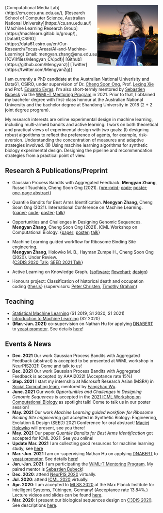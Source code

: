 <img align='right' src="photos/mengyan.jpg"  width="200"/>    
[Computational Media Lab](http://cm.cecs.anu.edu.au/), [Research School of Computer Science, Australian National University](https://cs.anu.edu.au/)  
[Machine Learning Research Group](https://machlearn.gitlab.io/group/), [Data61,CSIRO](https://data61.csiro.au/en/Our-Research/Focus-Areas/AI-and-Machine-Learning)      
Email: mengyan.zhang@anu.edu.au     
[[CV](files/Mengyan_CV.pdf)| [Github](https://github.com/Mengyanz)| [Twitter](https://twitter.com/MengyanZg)]

I am currently a PhD candidate at the Australian National Univerisity and Data61, CSIRO, under supervision of Dr. [Cheng Soon Ong](http://www.ong-home.my/index.html), Prof. [Lexing Xie](http://users.cecs.anu.edu.au/~xlx/) and Prof. [Eduardo Eyras](https://jcsmr.anu.edu.au/people/academics/professor-eduardo-eyras). 
I'm also short-termly mentored by [Sebastien Bubeck](http://sbubeck.com/) via the [WiML-T Mentoring Program](https://www.wiml-t.org/mentoring-program) in 2021. 
Prior to that, I obtained my bachelor degree with first-class honour at the Australian National University and the bachelor degree at Shandong University in 2018 (2 + 2 joint degree program). 

My research interests are online experimental design in machine learning, including multi-armed bandits and active learning. I work on both theoretical and practical views of experimental design with two goals:
(I) designing robust algorithms to reflect the preference of agents, for example, risk-aversion. 
Understanding the concentration of measures and adaptive strategies involved. 
(II) Using machine learning algorithms for synthetic biology experimental design. 
Designing the pipeline and recommendation strategies from a practical point of view.

## Research & Publications/Preprint

- Gaussian Process Bandits with Aggregated Feedback. **Mengyan Zhang**, Russell Tsuchida, Cheng Soon Ong (2021). {[pre-print](files/aaai2022_main.pdf); [code](); [poster](files/wiml2021_poster.png); [one-page abstract](files/wiml2021_abstract.pdf)}

- Quantile Bandits for Best Arms Identification.
  **Mengyan Zhang**, Cheng Soon Ong (2021). International Conference on Machine Learning. {[paper](https://proceedings.mlr.press/v139/zhang21o); [code](https://github.com/Mengyanz/QSAR); [poster](files/icml2021_quantile_bandits_poster.png); [talk](https://slideslive.com/38958832/quantile-bandits-for-best-arms-identification?ref=account-90553-history)}

- Opportunities and Challenges in Designing Genomic Sequences. **Mengyan Zhang**, Cheng Soon Ong (2021). ICML Workshop on Computational Biology. {[paper]((https://icml-compbio.github.io)); [poster](files/wcb2021_poster.png); [talk](https://slideslive.com/38959950/opportunities-and-challenges-in-designing-genomic-sequences?ref=speaker-78576-latest)}

- Machine Learning guided workflow for Ribosome Binding Site engineering.   
  **Mengyan Zhang**, Holowko M. B., Hayman Zumpe H., Cheng Soon Ong (2020). Under Review.  
  {[C3DIS 2020 Talk](http://www.c3dis.com/3846); [SEED 2021 Talk]()}

- Active Learning on Knowledge Graph.
{[software](https://github.com/chengsoonong/acton); [flowchart](https://github.com/chengsoonong/acton/blob/master/docs/design/acton.pdf); [design](https://github.com/chengsoonong/acton/blob/master/docs/PRESCAL%20Updating%20Design.ipynb)}

- Honours project: Classification of historical death and occupation coding  {[thesis](files/Classification_of_historical_death_and_occupation_coding.pdf)} 
  (supervisors: [Peter Christen](https://users.cecs.anu.edu.au/~Peter.Christen/), [Timothy Graham](https://scholar.google.com.au/citations?user=9GG-wWEAAAAJ&hl=en))
  
## Teaching
- [Statistical Machine Learning](https://programsandcourses.anu.edu.au/2021/course/COMP8600) (S1 2019, S1 2020, S1 2021)
- [Introduction to Machine Learning](https://programsandcourses.anu.edu.au/2021/course/COMP6670) (S2 2020)
- **(Mar.-Jun. 2021)** co-supervision on Nathan Hu for applying [DNABERT](https://www.biorxiv.org/content/10.1101/2020.09.17.301879v1) to [yeast promotor](https://www.nature.com/articles/s41467-020-15977-4). See details [here](https://github.com/chengsoonong/eheye/tree/master/nathan_project)!

## Events & News
<!-- - **Update Jan. 2021** I am framing my "[big picture](files/big_picture)" of research, talk to me if you are interested! -->
- **Dec. 2021** Our work Gaussian Process Bandits with Aggregated Feedback (abstract) is accepted to be presented at WiML workshop in NeurPIS2021! Come and talk to us!
- **Dec. 2021** Our work Gaussian Process Bandits with Aggregated Feedback is accepted by AAAI2022! (Acceptance rate 15%)
- **Step. 2021** I start my internship at Microsoft Research Asian (MSRA) in [Social Computing team](https://www.microsoft.com/en-us/research/group/social-computing-beijing/#!overview), mentored by [Fangzhao Wu](https://www.microsoft.com/en-us/research/people/fangzwu/). 
- **June. 2021** Our work *Opportunities and Challenges in Designing Genomic Sequences* is accepted in the [2021 ICML Workshop on Computational Biology](https://icml-compbio.github.io) as spotlight talk! Come to talk us in our poster session!
- **May. 2021** Our work *Machine Learning guided workflow for Ribosome Binding Site engineering* got accepted in Synthetic Biology: Engineering, Evolution & Design (SEED) 2021 Conference for oral abstract! [Maciej Holowko](https://people.csiro.au/H/M/Maciej-Holowko) will present, see you there!
- **May. 2021** Our paper *Quantile Bandits for Best Arms Identification* got accepted for ICML 2021! See you online!
- **Update Mar. 2021** I am collecting good resources for machine learning study, see [here](files/good_resources.md)
- **Mar.-Jun. 2021** I am co-supervising Nathan Hu on applying [DNABERT](https://www.biorxiv.org/content/10.1101/2020.09.17.301879v1) to [yeast promotor](https://www.nature.com/articles/s41467-020-15977-4). See details [here](https://github.com/chengsoonong/eheye/tree/master/nathan_project)!
- **Jan.-Jun. 2021**: I am participating the [WiML-T Mentoring Program](https://www.wiml-t.org/mentoring-program). My paired mentor is [Sebastien Bubeck](http://sbubeck.com/)!
- **Dec. 2020**: attend [NeurPIS 2020](https://neurips.cc/virtual/2020/protected/cal_main.html) virtually.
- **Jul. 2020**: attend [ICML 2020](https://icml.cc/virtual/2020) virtually.
- **Apr. 2020**: I am accepted to [MLSS 2020](http://mlss.tuebingen.mpg.de/2020/index.html) at the Max Planck Institute for Intelligent Systems, Tübingen, Germany! (Acceptance rate 13.84%.) Lecture videos and slides can be found [here](http://mlss.tuebingen.mpg.de/2020/schedule.html).
- **Mar. 2020**: I present our biological sequences design on [C3DIS 2020](http://www.c3dis.com/). See descriptions [here](http://www.c3dis.com/3846).


